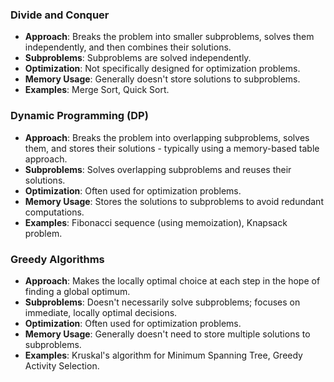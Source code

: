 ### Divide and Conquer
- **Approach**: Breaks the problem into smaller subproblems, solves them independently, and then combines their solutions.
- **Subproblems**: Subproblems are solved independently.
- **Optimization**: Not specifically designed for optimization problems.
- **Memory Usage**: Generally doesn't store solutions to subproblems.
- **Examples**: Merge Sort, Quick Sort.

### Dynamic Programming (DP)
- **Approach**: Breaks the problem into overlapping subproblems, solves them, and stores their solutions - typically using a memory-based table approach.
- **Subproblems**: Solves overlapping subproblems and reuses their solutions.
- **Optimization**: Often used for optimization problems.
- **Memory Usage**: Stores the solutions to subproblems to avoid redundant computations.
- **Examples**: Fibonacci sequence (using memoization), Knapsack problem.

### Greedy Algorithms
- **Approach**: Makes the locally optimal choice at each step in the hope of finding a global optimum.
- **Subproblems**: Doesn't necessarily solve subproblems; focuses on immediate, locally optimal decisions.
- **Optimization**: Often used for optimization problems.
- **Memory Usage**: Generally doesn't need to store multiple solutions to subproblems.
- **Examples**: Kruskal's algorithm for Minimum Spanning Tree, Greedy Activity Selection.
